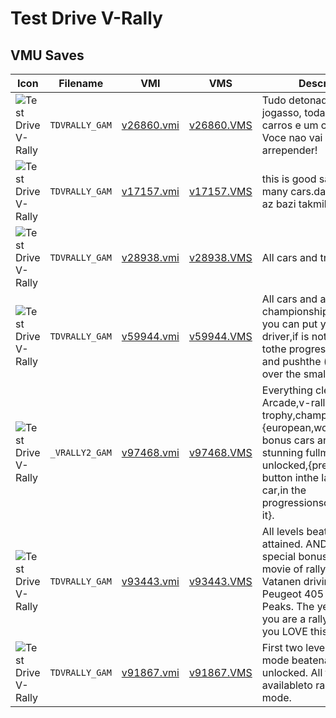 # Test Drive V-Rally

## VMU Saves

| Icon | Filename | VMI | VMS | Description |
|------|----------|-----|-----|-------------|
| ![Test Drive V-Rally](../icons/TDVRALLY_GAM.GIF) | `TDVRALLY_GAM` | [v26860.vmi](v26860.vmi) | [v26860.VMS](v26860.VMS) | Tudo detonado nesse jogasso, todas pistas, carros e um carro bonus. Voce nao vai se arrepender! 
| ![Test Drive V-Rally](../icons/TDVRALLY_GAM.GIF) | `TDVRALLY_GAM` | [v17157.vmi](v17157.vmi) | [v17157.VMS](v17157.VMS) | this is good save.you have many cars.dar in save nimi az bazi takmil shodeh. 
| ![Test Drive V-Rally](../icons/TDVRALLY_GAM.GIF) | `TDVRALLY_GAM` | [v28938.vmi](v28938.vmi) | [v28938.VMS](v28938.VMS) | All cars and tracks open . 
| ![Test Drive V-Rally](../icons/TDVRALLY_GAM.GIF) | `TDVRALLY_GAM` | [v59944.vmi](v59944.vmi) | [v59944.VMS](v59944.VMS) | All cars and all championshipsopen, and you can put your nameas driver,if is not open go tothe progression screen and pushthe (a) button over the smallscreens. 
| ![Test Drive V-Rally](../icons/_VRALLY2_GAM.GIF) | `_VRALLY2_GAM` | [v97468.vmi](v97468.vmi) | [v97468.VMS](v97468.VMS) | Everything clear: Arcade,v-rally trophy,championship,{european,world,expert}.All bonus cars and the stunning fullmotion video unlocked,{press the A button inthe last bonus car,in the progressionscreen,to see it}. 
| ![Test Drive V-Rally](../icons/TDVRALLY_GAM.GIF) | `TDVRALLY_GAM` | [v93443.vmi](v93443.vmi) | [v93443.VMS](v93443.VMS) | All levels beaten, all cars attained. AND, as a VERY special bonus, a quite long movie of rally driver Ari Vatanen driving the Peugeot 405 T 16 up Pikes Peaks. The year is 1988. If you are a rally fan, then you LOVE this footage!!! 
| ![Test Drive V-Rally](../icons/TDVRALLY_GAM.GIF) | `TDVRALLY_GAM` | [v91867.vmi](v91867.vmi) | [v91867.VMS](v91867.VMS) | First two levels of each mode beatenand six cars unlocked. All tracks availableto race in time trial mode. 
